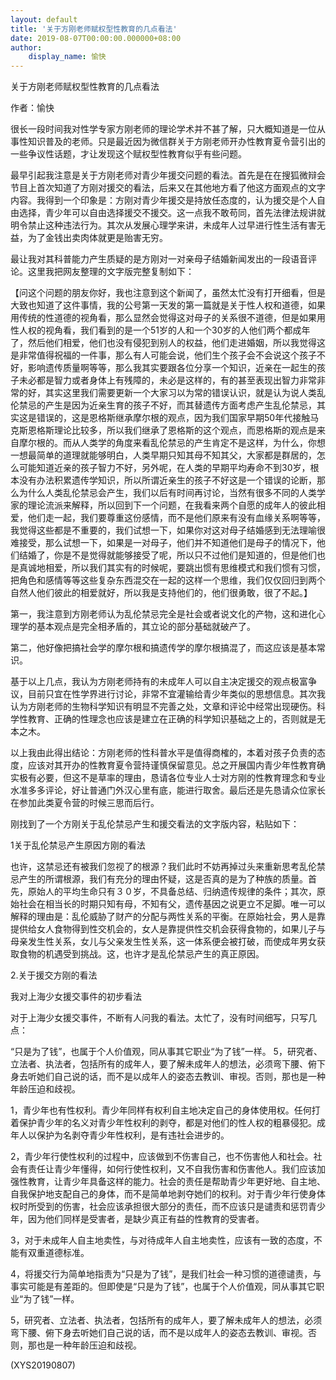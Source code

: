 ```yaml
---
layout: default
title: '关于方刚老师赋权型性教育的几点看法'
date: 2019-08-07T00:00:00.000000+08:00
author:
    display_name: 愉快
---
```


关于方刚老师赋权型性教育的几点看法

作者：愉快

很长一段时间我对性学专家方刚老师的理论学术并不甚了解，只大概知道是一位从事性知识普及的老师。只是最近因为微信群关于方刚老师开办性教育夏令营引出的一些争议性话题，才让发现这个赋权型性教育似乎有些问题。

最早引起我注意是关于方刚老师对青少年援交问题的看法。首先是在在搜狐微辩会节目上首次知道了方刚对援交的看法，后来又在其他地方看了他这方面观点的文字内容。我得到一个印象是：方刚对青少年援交是持放任态度的，认为援交是个人自由选择，青少年可以自由选择援交不援交。这一点我不敢苟同，首先法律法规讲就明令禁止这种违法行为。其次从发展心理学来讲，未成年人过早进行性生活有害无益，为了金钱出卖肉体就更是贻害无穷。

最让我对其科普能力产生质疑的是方刚对一对亲母子结婚新闻发出的一段语音评论。这里我把网友整理的文字版完整复制如下：

【问这个问题的朋友你好，我也注意到这个新闻了，虽然太忙没有打开细看，但是大致也知道了这件事情，我的公号第一天发的第一篇就是关于性人权和道德，如果用传统的性道德的视角看，那么显然会觉得这对母子的关系很不道德，但是如果用性人权的视角看，我们看到的是一个51岁的人和一个30岁的人他们两个都成年了，然后他们相爱，他们也没有侵犯到别人的权益，他们走进婚姻，所以我觉得这是非常值得祝福的一件事，那么有人可能会说，他们生个孩子会不会说这个孩子不好，影响遗传质量啊等等，那么我其实要跟各位分享一个知识，近亲在一起生的孩子未必都是智力或者身体上有残障的，未必是这样的，有的甚至表现出智力非常非常的好，其实这里我们需要更新一个大家习以为常的错误认识，就是认为说人类乱伦禁忌的产生是因为近亲生育的孩子不好，而其替遗传方面考虑产生乱伦禁忌，其实这是错误的，这是恩格斯继承摩尔根的观点，因为我们国家早期50年代接触马克斯恩格斯理论比较多，所以我们继承了恩格斯的这个观点，而恩格斯的观点是来自摩尔根的。而从人类学的角度来看乱伦禁忌的产生肯定不是这样，为什么，你想一想最简单的道理就能够明白，人类早期只知其母不知其父，大家都是群居的，怎么可能知道近亲的孩子智力不好，另外呢，在人类的早期平均寿命不到30岁，根本没有办法积累遗传学知识，所以所谓近亲生的孩子不好这是一个错误的论断，那么为什么人类乱伦禁忌会产生，我们以后有时间再讨论，当然有很多不同的人类学家的理论流派来解释，所以回到下一个问题，在我看来两个自愿的成年人的彼此相爱，他们走一起，我们要尊重这份感情，而不是他们原来有没有血缘关系啊等等，我觉得这些都是不重要的，我们试想一下，如果你对这对母子结婚感到无法理喻很难接受，那么试想一下，如果是一对母子，他们并不知道他们是母子的情况下，他们结婚了，你是不是觉得就能够接受了呢，所以只不过他们是知道的，但是他们也是真诚地相爱，所以我们其实有的时候呢，要跳出惯有思维模式和我们惯有习惯，把角色和感情等等这些复杂东西混交在一起的这样一个思维，我们仅仅回归到两个自然人他们彼此的相爱就好，所以我是支持他们的，他们很勇敢，很了不起。】

第一，我注意到方刚老师认为乱伦禁忌完全是社会或者说文化的产物，这和进化心理学的基本观点是完全相矛盾的，其立论的部分基础就破产了。

第二，他好像把搞社会学的摩尔根和搞遗传学的摩尔根搞混了，而这应该是基本常识。

基于以上几点，我认为方刚老师持有的未成年人可以自主决定援交的观点极富争议，目前只宜在性学界进行讨论，非常不宜灌输给青少年类似的思想信息。其次我认为方刚老师的生物科学知识有明显不完善之处，文章和评论中经常出现硬伤。科学性教育、正确的性理念也应该是建立在正确的科学知识基础之上的，否则就是无本之木。

以上我由此得出结论：方刚老师的性科普水平是值得商榷的，本着对孩子负责的态度，应该对其开办的性教育夏令营持谨慎保留意见。总之开展国内青少年性教育确实极有必要，但这不是草率的理由，恳请各位专业人士对方刚的性教育理念和专业水准多多评论，好让普通门外汉心里有底，能进行取舍。最后还是先恳请众位家长在参加此类夏令营的时候三思而后行。

刚找到了一个方刚关于乱伦禁忌产生和援交看法的文字版内容，粘贴如下：

1关于乱伦禁忌产生原因方刚的看法

也许，这禁忌还有被我们忽视了的根源？我们此时不妨再掉过头来重新思考乱伦禁忌产生的所谓根源，我们有充分的理由怀疑，这是否真的是为了种族的质量。首先，原始人的平均生命只有３０岁，不具备总结、归纳遗传规律的条件；其次，原始社会在相当长的时期只知有母，不知有父，遗传基因之说更立不足脚。唯一可以解释的理由是：乱伦威胁了财产的分配与两性关系的平衡。在原始社会，男人是靠提供给女人食物得到性交机会的，女人是靠提供性交机会获得食物的，如果儿子与母亲发生性关系，女儿与父亲发生性关系，这一体系便会被打破，而使成年男女获取食物的机遇受到挑战。这，也许才是乱伦禁忌产生的真正原因。

2.关于援交方刚的看法

我对上海少女援交事件的初步看法

对于上海少女援交事件，不断有人问我的看法。太忙了，没有时间细写，只写几点：

“只是为了钱”，也属于个人价值观，同从事其它职业“为了钱”一样。 5，研究者、立法者、执法者，包括所有的成年人，要了解未成年人的想法，必须弯下腰、俯下身去听她们自己说的话，而不是以成年人的姿态去教训、审视。否则，那也是一种年龄压迫和歧视。

1，青少年也有性权利。青少年同样有权利自主地决定自己的身体使用权。任何打着保护青少年的名义对青少年性权利的剥夺，都是对他们的性人权的粗暴侵犯。成年人以保护为名剥夺青少年性权利，是有违社会进步的。

2，青少年行使性权利的过程中，应该做到不伤害自己，也不伤害他人和社会。社会有责任让青少年懂得，如何行使性权利，又不自我伤害和伤害他人。我们应该加强性教育，让青少年具备这样的能力。社会的责任是帮助青少年更好地、自主地、自我保护地支配自己的身体，而不是简单地剥夺她们的权利。对于青少年行使身体权时所受到的伤害，社会应该承担很大部分的责任，而不应该只是谴责和惩罚青少年，因为他们同样是受害者，是缺少真正有益的性教育的受害者。

3，对于未成年人自主地卖性，与对待成年人自主地卖性，应该有一致的态度，不能有双重道德标准。

4，将援交行为简单地指责为“只是为了钱”，是我们社会一种习惯的道德谴责，与事实可能是有差距的。但即使是“只是为了钱”，也属于个人价值观，同从事其它职业“为了钱”一样。

5，研究者、立法者、执法者，包括所有的成年人，要了解未成年人的想法，必须弯下腰、俯下身去听她们自己说的话，而不是以成年人的姿态去教训、审视。否则，那也是一种年龄压迫和歧视。

(XYS20190807)


